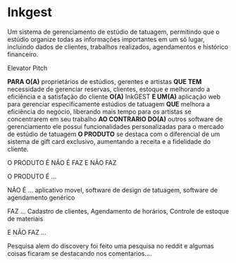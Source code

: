 # Inkgest
Um sistema de gerenciamento de estúdio de tatuagem, permitindo que o estúdio organize todas as informações importantes em um só lugar, incluindo dados de clientes, trabalhos realizados, agendamentos e histórico financeiro.

Elevator Pitch

**PARA O(A)** proprietários de estúdios, gerentes e artistas
**QUE TEM** necessidade de gerenciar reservas, clientes, estoque e melhorando a eficiência e a satisfação do cliente
**O(A)** InkGEST
**E UM(A)** aplicação web para gerenciar especificamente estúdios de tatuagem
**QUE** melhora a eficiência do negócio, liberando mais tempo para os artistas se concentrarem em seu trabalho
**AO CONTRARIO DO(A)** outros software de gerenciamento ele possui funcionalidades personalizadas para o mercado de estúdio de tatuagem
**O PRODUTO** se destaca com o diferencial de um sistema de gift card exclusivo, aumentando a receita e a fidelidade do cliente.


O PRODUTO É NÃO É FAZ E NÃO FAZ

O PRODUTO É ... 

NÃO É ... aplicativo movel, software de design de tatuagem, software de agendamento genérico

FAZ ... Cadastro de clientes, Agendamento de horários, Controle de estoque de materiais

E NÃO FAZ ...

Pesquisa
alem do discovery foi feito uma pesquisa no reddit e algumas coisas ficaram se destacando nos comentarios....

